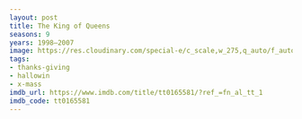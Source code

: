 ```yaml
---
layout: post
title: The King of Queens
seasons: 9
years: 1998–2007
image: https://res.cloudinary.com/special-e/c_scale,w_275,q_auto/f_auto/Series%20posters/The_King_of_Queens.png
tags:
- thanks-giving
- hallowin
- x-mass
imdb_url: https://www.imdb.com/title/tt0165581/?ref_=fn_al_tt_1
imdb_code: tt0165581
---
```

